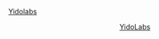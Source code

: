 [Yidolabs](https://yidolabs.com/index.html)
<div align=center>
  <a href="https://yidolabs.com/">YidoLabs</a>
</div>
